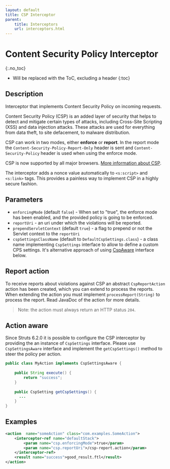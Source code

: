 ```yaml
---
layout: default
title: CSP Interceptor
parent:
    title: Interceptors
    url: interceptors.html
---
```


# Content Security Policy Interceptor
{:.no_toc}

* Will be replaced with the ToC, excluding a header
{:toc}

## Description

Interceptor that implements Content Security Policy on incoming requests.

Content Security Policy (CSP) is an added layer of security that helps to detect and mitigate certain types of attacks, 
including Cross-Site Scripting (XSS) and data injection attacks. These attacks are used for everything from data theft, 
to site defacement, to malware distribution.

CSP can work in two modes, either **enforce** or **report**. In the report mode the `Content-Security-Policy-Report-Only`
header is sent and `Content-Security-Policy` header is used when using the enforce mode.

CSP is now supported by all major browsers. [More information about CSP](https://developer.mozilla.org/en-US/docs/Web/HTTP/CSP).

The interceptor adds a nonce value automatically to `<s:script>` and `<s:link>` tags. This provides a painless way to
implement CSP in a highly secure fashion.

## Parameters

- `enforcingMode` (default `false`) - When set to "true", the enforce mode has been enabled, and the provided policy 
  is going to be enforced.
- `reportUri` - an uri under which the violations will be reported.
- `prependServletContext` (default `true`) - a flag to prepend or not the Servlet context to the `reportUri`
- `cspSettingsClassName` (default to `DefaultCspSettings.class`) - a class name implementing `CspSettings` interface
  to allow to define a custom CPS settings. It's alternative approach of using [CspAware](#Action_aware) interface below.

## Report action

To receive reports about violations against CSP an abstract `CspReportAction` action has been created, which you can
extend to process the reports. When extending the action you must implement `processReport(String)` to process the report.
Read JavaDoc of the action for more details.

> Note: the action must always return an HTTP status `204`.

## Action aware

Since Struts 6.2.0 it is possible to configure the CSP interceptor by providing the an instance of `CspSettings` interface.
Please use `CspSettingsAware` interface and implement the `getCspSettings()` method to steer the policy per action.

```java
public class MyAction implements CspSettingsAware {
    
    public String execute() {
        return "success";
    }
    
    public CspSetting getCspSettings() {
      ...
    }
}
```

## Examples

```xml
<action  name="someAction" class="com.examples.SomeAction">
    <interceptor-ref name="defaultStack">
        <param name="csp.enforcingMode">true</param>
        <param name="csp.reportUri">/csp-report.action</param>
    </interceptor-ref>
    <result name="success">good_result.ftl</result>
</action>
```
